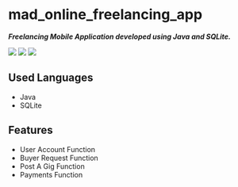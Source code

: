 # mad_online_freelancing_app
<strong><em>Freelancing Mobile Application developed using Java and SQLite.</em></strong>

![](https://media.giphy.com/media/xTMTrEQbKuLVcrLeuG/giphy.gif)   ![](https://media.giphy.com/media/fTh0dr0AfgLT5o2kNK/giphy.gif)  ![](https://media.giphy.com/media/fVoTPA8XlVltz4tW1H/giphy.gif)

## Used Languages
<ul>
<li>Java</li>
<li>SQLite</li>
</ul>

## Features

<ul>
<li>User Account Function</li>
<li>Buyer Request Function</li>
<li>Post A Gig Function</li>
<li>Payments Function</li>
</ul>
